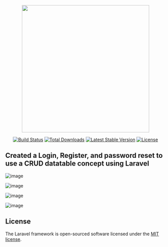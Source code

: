 <p align="center"><a href="https://laravel.com" target="_blank"><img src="https://raw.githubusercontent.com/laravel/art/master/logo-lockup/5%20SVG/2%20CMYK/1%20Full%20Color/laravel-logolockup-cmyk-red.svg" width="400"></a></p>

<p align="center">
<a href="https://travis-ci.org/laravel/framework"><img src="https://travis-ci.org/laravel/framework.svg" alt="Build Status"></a>
<a href="https://packagist.org/packages/laravel/framework"><img src="https://img.shields.io/packagist/dt/laravel/framework" alt="Total Downloads"></a>
<a href="https://packagist.org/packages/laravel/framework"><img src="https://img.shields.io/packagist/v/laravel/framework" alt="Latest Stable Version"></a>
<a href="https://packagist.org/packages/laravel/framework"><img src="https://img.shields.io/packagist/l/laravel/framework" alt="License"></a>
</p>

## Created a Login, Register, and password reset  to use a CRUD datatable concept using Laravel

![image](https://github.com/user-attachments/assets/f8dbd887-2b2c-436d-8e12-dd435de74c40)

![image](https://github.com/user-attachments/assets/2775302b-fb85-429b-bafa-d51bcc913121)

![image](https://github.com/user-attachments/assets/3635cee0-38fa-4f89-b38c-ab33f6dfd7e5)

![image](https://github.com/user-attachments/assets/281e4c3f-659b-4d39-8fca-f012b2febed0)

## License

The Laravel framework is open-sourced software licensed under the [MIT license](https://opensource.org/licenses/MIT).
